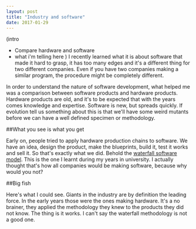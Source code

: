 ```yaml
---
layout: post
title: "Industry and software"
date: 2017-01-29
---
```


(intro
- Compare hardware and software
- what i'm telling here
)
I recently learned what it is about software that made it hard to grasp, it has too many edges and it's a different thing for two different companies. Even if you have two companies making a similar program, the procedure might be completely different.

In order to understand the nature of software development, what helped me was a comparison between software products and hardware products. Hardware products are old, and it's to be expected that with the years comes knowledge and expertise. Software is new, but spreads quickly. If evolution tell us something about this is that we'll have some weird mutants before we can have a well defined specimen or methodology.

##What you see is what you get

Early on, people tried to apply hardware production chains to software. We have an idea, design the product, make the blueprints, build it, test it works and sell it. So that's exactly what we did. Behold the [waterfall software model](https://en.wikipedia.org/wiki/Waterfall_model). This is the one I learnt during my years in university. I actually thought that's how all companies would be making software, because why would you not?

##Big fish

Here's what I could see. Giants in the industry are by definition the leading force. In the early years those were the ones making hardware. It's a no brainer, they applied the methodology they knew to the products they did not know. The thing is it works. I can't say the waterfall methodology is not a good one. 
